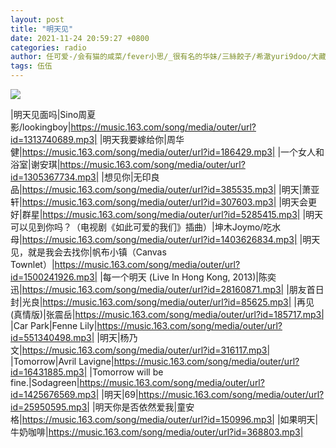 ```yaml
---
layout: post
title: "明天见"
date: 2021-11-24 20:59:27 +0800
categories: radio
author: 任可爱-/会有猫的咸菜/fever小思/_很有名的华妹/三絲餃子/希澈yuri9doo/大藏藏/念念而不往
tags: 伍伍
---
```

![]({{site.baseurl}}/images/cover_20211124.jpg)

|明天见面吗|Sino周夏影/lookingboy|https://music.163.com/song/media/outer/url?id=1313740689.mp3|
|明天我要嫁给你|周华健|https://music.163.com/song/media/outer/url?id=186429.mp3|
|一个女人和浴室|谢安琪|https://music.163.com/song/media/outer/url?id=1305367734.mp3|
|想见你|无印良品|https://music.163.com/song/media/outer/url?id=385535.mp3|
|明天|萧亚轩|https://music.163.com/song/media/outer/url?id=307603.mp3|
|明天会更好|群星|https://music.163.com/song/media/outer/url?id=5285415.mp3|
|明天可以见到你吗？（电视剧《如此可爱的我们》插曲）|坤木Joymo/吃水母|https://music.163.com/song/media/outer/url?id=1403626834.mp3|
|明天见，就是我会去找你|帆布小镇（Canvas Townlet）|https://music.163.com/song/media/outer/url?id=1500241926.mp3|
|每一个明天 (Live In Hong Kong, 2013)|陈奕迅|https://music.163.com/song/media/outer/url?id=28160871.mp3|
|朋友首日封|光良|https://music.163.com/song/media/outer/url?id=85625.mp3|
|再见(真情版)|张震岳|https://music.163.com/song/media/outer/url?id=185717.mp3|
|Car Park|Fenne Lily|https://music.163.com/song/media/outer/url?id=551340498.mp3|
|明天|杨乃文|https://music.163.com/song/media/outer/url?id=316117.mp3|
|Tomorrow|Avril Lavigne|https://music.163.com/song/media/outer/url?id=16431885.mp3|
|Tomorrow will be fine.|Sodagreen|https://music.163.com/song/media/outer/url?id=1425676569.mp3|
|明天|69|https://music.163.com/song/media/outer/url?id=25950595.mp3|
|明天你是否依然爱我|童安格|https://music.163.com/song/media/outer/url?id=150996.mp3|
|如果明天|牛奶咖啡|https://music.163.com/song/media/outer/url?id=368803.mp3|

